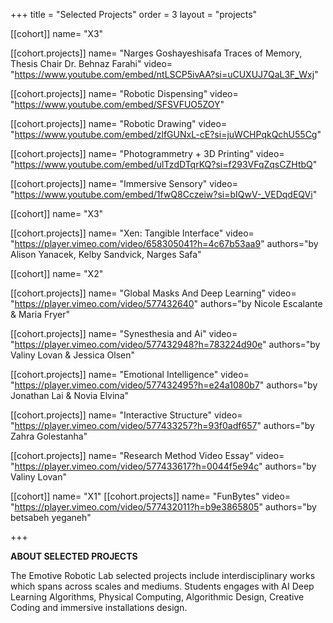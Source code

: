 +++
title = "Selected Projects"
order = 3
layout = "projects"

[[cohort]]
name= "X3"

[[cohort.projects]]
name= "Narges Goshayeshisafa Traces of Memory, Thesis Chair Dr. Behnaz Farahi"
video= "https://www.youtube.com/embed/ntLSCP5ivAA?si=uCUXUJ7QaL3F_Wxj"


[[cohort.projects]]
name= "Robotic Dispensing"
video= "https://www.youtube.com/embed/SFSVFUO5ZOY"


[[cohort.projects]]
name= "Robotic Drawing"
video= "https://www.youtube.com/embed/zlfGUNxL-cE?si=juWCHPqkQchU55Cg"


[[cohort.projects]]
name= "Photogrammetry + 3D Printing"
video= "https://www.youtube.com/embed/ulTzdDTqrKQ?si=f293VFqZqsCZHtbQ"

[[cohort.projects]]
name= "Immersive Sensory"
video= "https://www.youtube.com/embed/1fwQ8Cczeiw?si=bIQwV-_VEDqdEQVi"



[[cohort]]
name= "X3"



[[cohort.projects]]
name= "Xen: Tangible Interface"
video= "https://player.vimeo.com/video/658305041?h=4c67b53aa9" 
authors="by Alison Yanacek, Kelby Sandvick, Narges Safa"



[[cohort]]
name= "X2"

[[cohort.projects]]
name= "Global Masks And Deep Learning"
video= "https://player.vimeo.com/video/577432640" 
authors="by Nicole Escalante & Maria Fryer"

[[cohort.projects]]
name= "Synesthesia and Ai"
video= "https://player.vimeo.com/video/577432948?h=783224d90e" 
authors="by Valiny Lovan & Jessica Olsen"

[[cohort.projects]]
name= "Emotional Intelligence"
video= "https://player.vimeo.com/video/577432495?h=e24a1080b7" 
authors="by Jonathan Lai & Novia Elvina"

[[cohort.projects]]
name= "Interactive Structure"
video= "https://player.vimeo.com/video/577433257?h=93f0adf657" 
authors="by Zahra Golestanha"

[[cohort.projects]]
name= "Research Method Video Essay"
video= "https://player.vimeo.com/video/577433617?h=0044f5e94c" 
authors="by Valiny Lovan"


[[cohort]]
name= "X1"
[[cohort.projects]]
name= "FunBytes"
video= "https://player.vimeo.com/video/577432011?h=b9e3865805" 
authors="by betsabeh yeganeh"

+++


**ABOUT SELECTED PROJECTS**

The Emotive Robotic Lab selected projects include interdisciplinary works which spans across scales and mediums. Students engages with AI Deep Learning Algorithms, Physical Computing, Algorithmic Design, Creative Coding and immersive installations design.
